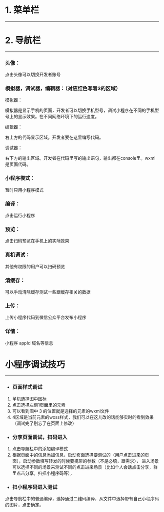# 1. 菜单栏

---

# 2. 导航栏

---

### 头像：

点击头像可以切换开发者账号

### 模拟器，调试器，编辑器：（对应红色写着3的区域）

模拟器：

模拟器是显示手机的页面，开发者可以切换手机型号，调试小程序在不同的手机型号上的显示效果。在不同网络环境下的运行速度。

编辑器：

右上方的代码显示区域。开发者要在这里编写代码。

调试器：

右下方的输出区域。开发者在代码里写的输出语句，输出都在console里。wxml是页面代码。

### 小程序模式：

暂时只用小程序模式

### 编译：

点击运行小程序

### 预览：

点击扫码预览在手机上的实际效果

### 真机调试：

其他有权限的用户可以扫码预览

### 清缓存：

可以手动清除缓存测试一些跟缓存相关的数据

### 上传：

上传小程序代码到微信公众平台发布小程序

### 详情：

小程序 appId 域名等信息

# 小程序调试技巧

---

* ### 页面样式调试

1. 单机选择图中图标
2. 点击选择左侧1页面里的元素
3. 可以看到图中 3 的位置就是选择的元素的wxml文件
4. 4区域是当前元素的wxss样式，我们可以在这儿改的话能够实时的看到效果（调试完了别忘了在页面上修改）

* ### 分享页面调试，扫码进入

1. 点击导航栏中的添加编译模式
2. 根据页面中的信息添加信息，启动页面选择要测试的（用户点击进来的页面），启动参数填写转发的时候要携带的参数（不是必填，跟需求）， 进入场景可以选择不同的场景来测试不同的点击进来场景（比如个人会话点击分享，群里点击分享，扫描小程序码等），

* ### 扫小程序码进入测试

点击导航栏中的普通编译，选择通过二维码编译，从文件中选择带有自己小程序码的图片，点击确定。



